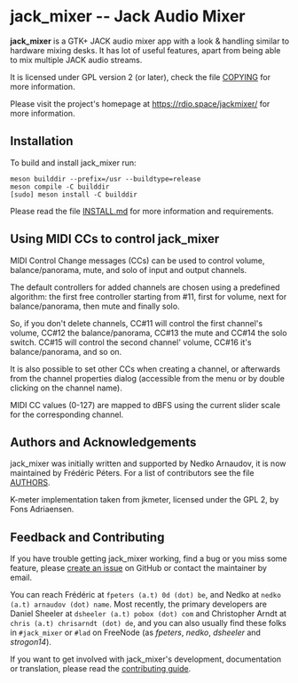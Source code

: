 jack_mixer -- Jack Audio Mixer
==============================

**jack_mixer** is a GTK+ JACK audio mixer app with a look & handling similar to
hardware mixing desks. It has lot of useful features, apart from being able to
mix multiple JACK audio streams.

It is licensed under GPL version 2 (or later), check the file [COPYING] for
more information.

Please visit the project's homepage at https://rdio.space/jackmixer/ for more
information.


## Installation

To build and install jack_mixer run:

```console
meson builddir --prefix=/usr --buildtype=release
meson compile -C builddir
[sudo] meson install -C builddir
```

Please read the file [INSTALL.md] for more information and requirements.


## Using MIDI CCs to control jack_mixer

MIDI Control Change messages (CCs) can be used to control volume,
balance/panorama, mute, and solo of input and output channels.

The default controllers for added channels are chosen using a predefined
algorithm: the first free controller starting from #11, first for volume, next
for balance/panorama, then mute and finally solo.

So, if you don't delete channels, CC#11 will control the first channel's
volume, CC#12 the balance/panorama, CC#13 the mute and CC#14 the solo switch.
CC#15 will control the second channel' volume, CC#16 it's balance/panorama, and
so on.

It is also possible to set other CCs when creating a channel, or afterwards
from the channel properties dialog (accessible from the menu or by double
clicking on the channel name).

MIDI CC values (0-127) are mapped to dBFS using the current slider scale for
the corresponding channel.


## Authors and Acknowledgements

jack_mixer was initially written and supported by Nedko Arnaudov, it is now
maintained by Frédéric Péters. For a list of contributors see the file
[AUTHORS].

K-meter implementation taken from jkmeter, licensed under the GPL 2, by Fons
Adriaensen.


## Feedback and Contributing

If you have trouble getting jack_mixer working, find a bug or you miss some
feature, please [create an issue] on GitHub or contact the maintainer by email.

You can reach Frédéric at `fpeters (a.t) 0d (dot) be`, and Nedko at
`nedko (a.t) arnaudov (dot) name`. Most recently, the primary developers are
Daniel Sheeler at `dsheeler (a.t) pobox (dot) com` and Christopher Arndt at
`chris (a.t) chrisarndt (dot) de`, and you can also usually find these folks in
`#jack_mixer` or `#lad` on FreeNode (as *fpeters*, *nedko*, *dsheeler* and
*strogon14*).

If you want to get involved with jack_mixer's development, documentation or
translation, please read the [contributing guide].


[AUTHORS]: ./AUTHORS
[COPYING]: ./COPYING
[INSTALL.md]: ./INSTALL.md
[contributing guide]: ./docs/CONTRIBUTING.md
[create an issue]: https://github.com/jack-mixer/jack_mixer/issues
